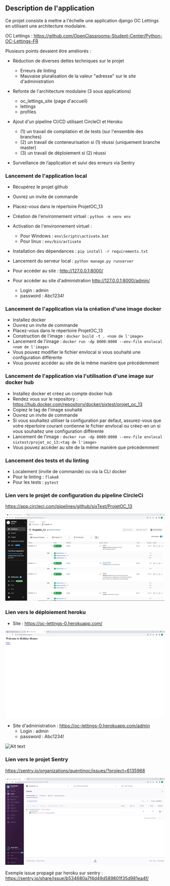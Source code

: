 ## Description de l'application

Ce projet consiste à mettre a l'échelle une application django OC Lettings en utilisant
une architecture modulaire.

OC Lettings : https://github.com/OpenClassrooms-Student-Center/Python-OC-Lettings-FR

Plusieurs points devaient être améliorés :

- Réduction de diverses dettes techniques sur le projet
    - Erreurs de linting
    - Mauvaise pluralisation de la valeur "adresse" sur le site d'administration
- Refonte de l'architecture modulaire (3 sous applications)
  
    - oc_lettings_site (page d'accueil)
    - lettings
    - profiles
    
- Ajout d'un pipeline CI/CD utilisant CircleCI et Heroku
  
    - (1) un travail de compilation et de tests (sur l'ensemble des branches)
    - (2) un travail de conteneurisation si (1) réussi (uniquement branche master) 
    - (3) un travail de déploiement si (2) réussi
- Surveillance de l’application et suivi des erreurs via Sentry

### Lancement de l'application local

- Récupérez le projet github
- Ouvrez un invite de commande
- Placez-vous dans le répertoire ProjetOC_13
- Création de l'environnement virtuel : ```python -m venv env```
- Activation de l'environnement virtuel :

    - Pour Windows : ```env\Scripts\activate.bat```
    - Pour linux : ```env/bin/activate```
    
- Installation des dépendances : ```pip install -r requirements.txt```
- Lancement du serveur local : ```python manage.py runserver```
- Pour accéder au site : http://127.0.0.1:8000/
- Pour accéder au site d'administration http://127.0.0.1:8000/admin/

     - Login : admin
     - password : Abc1234!
    
### Lancement de l'application via la création d'une image docker

- Installez docker
- Ouvrez un invite de commande  
- Placez-vous dans le répertoire ProjetOC_13
- Construction de l'image : ```docker build -t . <nom de l'image>```
- Lancement de l'image : ```docker run -dp 8000:8000 --env-file envlocal <nom de l'image>```
- Vous pouvez modifier le fichier envlocal si vous souhaité une configuration différente
- Vous pouvez accéder au site de la même manière que précédemment 

### Lancement de l'application via l'utilisation d'une image sur docker hub

- Installez docker et créez un compte docker hub
- Rendez vous sur le repository : https://hub.docker.com/repository/docker/sixtest/projet_oc_13
- Copiez le tag de l'image souhaité
- Ouvrez un invite de commande
- Si vous souhaitez utiliser la configuration par defaut, assurez-vous que votre répertoire courant contienne
le fichier envlocal ou créez-en un si vous souhaitez une configuration différente
- Lancement de l'image : ```docker run -dp 8000:8000 --env-file envlocal sixtest/projet_oc_13:<tag de l'image>```
- Vous pouvez accéder au site de la même manière que précédemment 

### Lancement des tests et du linting

- Localement (invite de commande) ou via la CLI docker
- Pour le linting : ```flake8```
- Pour les tests : ```pytest```

### Lien vers le projet de configuration du pipeline CircleCi

https://app.circleci.com/pipelines/github/sixTest/ProjetOC_13

![Alt text](images/circleci.png)

### Lien vers le déploiement heroku

- Site : https://oc-lettings-0.herokuapp.com/

![Alt text](images/heroku_site.png)

- Site d'administration : https://oc-lettings-0.herokuapp.com/admin
     - Login : admin
     - password : Abc1234!
  
![Alt text](images/heroku_admin.png)

### Lien vers le projet Sentry

https://sentry.io/organizations/quentinoc/issues/?project=6135968

![Alt text](images/sentry.png)

Exemple issue propagé par heroku sur sentry : https://sentry.io/share/issue/b534680a7f4d49d589801f35d981ea4f/
